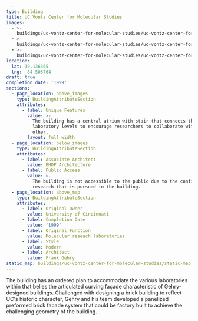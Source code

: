 ```yaml
---
type: Building
title: UC Vontz Center for Molecular Studies
images:
  - >-
    buildings/uc-vontz-center-for-molecular-studies/uc-vontz-center-for-molecular-studies-0_bqjfv0
  - >-
    buildings/uc-vontz-center-for-molecular-studies/uc-vontz-center-for-molecular-studies-1_poxs6o
  - >-
    buildings/uc-vontz-center-for-molecular-studies/uc-vontz-center-for-molecular-studies-2_wbqpwg
location:
  lat: 39.136365
  lng: -84.505764
draft: true
completion_date: '1999'
sections:
  - page_location: above_images
    type: BuildingAttributeSection
    attributes:
      - label: Unique Features
        value: >-
          The building has a central atrium with stair that connects the varying
          laboratory levels to encourage researchers to collaborate with each
          other.
        layout: full_width
  - page_location: below_images
    type: BuildingAttributeSection
    attributes:
      - label: Associate Architect
        value: BHDP Architecture
      - label: Public Access
        value: >-
          The building is not accessible to the public due to the confidential
          research that is pursued in the building.
  - page_location: above_map
    type: BuildingAttributeSection
    attributes:
      - label: Original Owner
        value: University of Cincinnati
      - label: Completion Date
        value: '1999'
      - label: Original Function
        value: Molecular reseach laboratories
      - label: Style
        value: Modern
      - label: Architect
        value: Frank Gehry
static_map: buildings/uc-vontz-center-for-molecular-studies/static-map_gp2jur
---
```


The building has an ordered plan to accommodate the various laboratories within that belies the articulated curving façade characteristic of Gehry-designed buildings. Challenged with designing a brick building to reflect UC's historic character, Gehry and his team developed a panelized preformed brick facade system that could be factory built to achieve the challenging geometry of the building.
